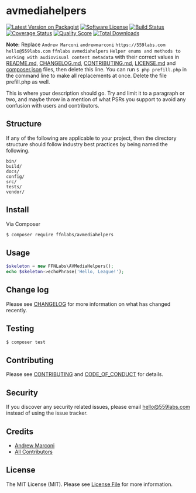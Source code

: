 # avmediahelpers

[![Latest Version on Packagist][ico-version]][link-packagist]
[![Software License][ico-license]](LICENSE.md)
[![Build Status][ico-travis]][link-travis]
[![Coverage Status][ico-scrutinizer]][link-scrutinizer]
[![Quality Score][ico-code-quality]][link-code-quality]
[![Total Downloads][ico-downloads]][link-downloads]

**Note:** Replace ```Andrew Marconi``` ```andrewmarconi``` ```https://559labs.com``` ```hello@559labs.com``` ```ffnlabs``` ```avmediahelpers``` ```Helper enums and methods to working with audiovisual content metadata``` with their correct values in [README.md](README.md), [CHANGELOG.md](CHANGELOG.md), [CONTRIBUTING.md](CONTRIBUTING.md), [LICENSE.md](LICENSE.md) and [composer.json](composer.json) files, then delete this line. You can run `$ php prefill.php` in the command line to make all replacements at once. Delete the file prefill.php as well.

This is where your description should go. Try and limit it to a paragraph or two, and maybe throw in a mention of what
PSRs you support to avoid any confusion with users and contributors.

## Structure

If any of the following are applicable to your project, then the directory structure should follow industry best practices by being named the following.

```
bin/        
build/
docs/
config/
src/
tests/
vendor/
```


## Install

Via Composer

``` bash
$ composer require ffnlabs/avmediahelpers
```

## Usage

``` php
$skeleton = new FFNLabs\AVMediaHelpers();
echo $skeleton->echoPhrase('Hello, League!');
```

## Change log

Please see [CHANGELOG](CHANGELOG.md) for more information on what has changed recently.

## Testing

``` bash
$ composer test
```

## Contributing

Please see [CONTRIBUTING](CONTRIBUTING.md) and [CODE_OF_CONDUCT](CODE_OF_CONDUCT.md) for details.

## Security

If you discover any security related issues, please email hello@559labs.com instead of using the issue tracker.

## Credits

- [Andrew Marconi][link-author]
- [All Contributors][link-contributors]

## License

The MIT License (MIT). Please see [License File](LICENSE.md) for more information.

[ico-version]: https://img.shields.io/packagist/v/ffnlabs/avmediahelpers.svg?style=flat-square
[ico-license]: https://img.shields.io/badge/license-MIT-brightgreen.svg?style=flat-square
[ico-travis]: https://img.shields.io/travis/ffnlabs/avmediahelpers/master.svg?style=flat-square
[ico-scrutinizer]: https://img.shields.io/scrutinizer/coverage/g/ffnlabs/avmediahelpers.svg?style=flat-square
[ico-code-quality]: https://img.shields.io/scrutinizer/g/ffnlabs/avmediahelpers.svg?style=flat-square
[ico-downloads]: https://img.shields.io/packagist/dt/ffnlabs/avmediahelpers.svg?style=flat-square

[link-packagist]: https://packagist.org/packages/ffnlabs/avmediahelpers
[link-travis]: https://travis-ci.org/ffnlabs/avmediahelpers
[link-scrutinizer]: https://scrutinizer-ci.com/g/ffnlabs/avmediahelpers/code-structure
[link-code-quality]: https://scrutinizer-ci.com/g/ffnlabs/avmediahelpers
[link-downloads]: https://packagist.org/packages/ffnlabs/avmediahelpers
[link-author]: https://github.com/andrewmarconi
[link-contributors]: ../../contributors
